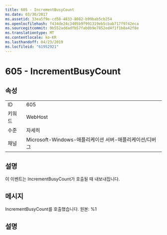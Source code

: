 ```yaml
---
title: 605 - IncrementBusyCount
ms.date: 03/30/2017
ms.assetid: 33ea5f9e-cd58-4833-8082-b99bab5cb254
ms.openlocfilehash: f434de24c3405b9f991319eb5cbab717f9742eca
ms.sourcegitcommit: 9b552addadfb57fab0b9e7852ed4f1f1b8a42f8e
ms.translationtype: MT
ms.contentlocale: ko-KR
ms.lasthandoff: 04/23/2019
ms.locfileid: "61952921"
---
```

# <a name="605---incrementbusycount"></a>605 - IncrementBusyCount
## <a name="properties"></a>속성  
  
|||  
|-|-|  
|ID|605|  
|키워드|WebHost|  
|수준|자세히|  
|채널|Microsoft-Windows-애플리케이션 서버-애플리케이션/디버그|  
  
## <a name="description"></a>설명  
 이 이벤트는 IncrementBusyCount가 호출될 때 내보내집니다.  
  
## <a name="message"></a>메시지  
 IncrementBusyCount를 호출했습니다. 원본: %1  
  
## <a name="details"></a>설명
